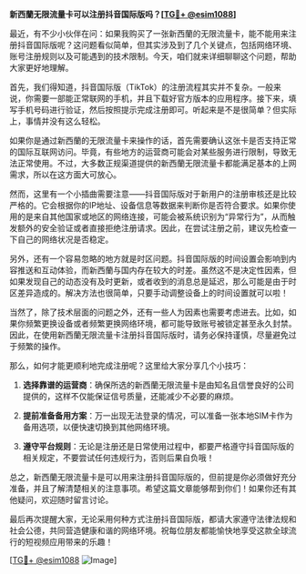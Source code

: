 **新西蘭无限流量卡可以注册抖音国际版吗？[[TG💪+ @esim1088](https://t.me/s/esim1088)]**

最近，有不少小伙伴在问：如果我购买了一张新西蘭的无限流量卡，能不能用来注册抖音国际版呢？这问题看似简单，但其实涉及到了几个关键点，包括网络环境、账号注册规则以及可能遇到的技术限制。今天，咱们就来详细聊聊这个问题，帮助大家更好地理解。

首先，我们得知道，抖音国际版（TikTok）的注册流程其实并不复杂。一般来说，你需要一部能正常联网的手机，并且下载好官方版本的应用程序。接下来，填写手机号码进行验证，然后按照提示完成注册即可。听起来是不是很简单？但实际上，事情并没有这么轻松。

如果你是通过新西蘭的无限流量卡来操作的话，首先需要确认这张卡是否支持正常的国际互联网访问。毕竟，有些地方的运营商可能会对某些服务进行限制，导致无法正常使用。不过，大多数正规渠道提供的新西蘭无限流量卡都能满足基本的上网需求，所以在这方面大可放心。

然而，这里有一个小插曲需要注意——抖音国际版对于新用户的注册审核还是比较严格的。它会根据你的IP地址、设备信息等数据来判断你是否符合要求。如果你使用的是来自其他国家或地区的网络连接，可能会被系统识别为“异常行为”，从而触发额外的安全验证或者直接拒绝注册请求。因此，在尝试注册之前，建议先检查一下自己的网络状况是否稳定。

另外，还有一个容易忽略的地方就是时区问题。抖音国际版的时间设置会影响到内容推送和互动体验，而新西蘭与国内存在较大的时差。虽然这不是决定性因素，但如果发现自己的动态没有及时更新，或者收到的消息总是延迟，那么可能是由于时区差异造成的。解决方法也很简单，只要手动调整设备上的时间设置就可以啦！

当然了，除了技术层面的问题之外，还有一些人为因素也需要考虑进去。比如，如果你频繁更换设备或者频繁更换网络环境，都可能导致账号被锁定甚至永久封禁。因此，在使用新西蘭无限流量卡注册抖音国际版时，请务必保持谨慎，尽量避免过于频繁的操作。

那么，如何才能更顺利地完成注册呢？这里给大家分享几个小技巧：

1. **选择靠谱的运营商**：确保所选的新西蘭无限流量卡是由知名且信誉良好的公司提供的，这样不仅能保证信号质量，还能减少不必要的麻烦。
   
2. **提前准备备用方案**：万一出现无法登录的情况，可以准备一张本地SIM卡作为备用选项，以便快速切换到其他网络环境。

3. **遵守平台规则**：无论是注册还是日常使用过程中，都要严格遵守抖音国际版的相关规定，不要尝试任何违规行为，否则后果自负哦！

总之，新西蘭无限流量卡是可以用来注册抖音国际版的，但前提是你必须做好充分准备，并且了解清楚相关的注意事项。希望这篇文章能够帮到你们！如果你还有其他疑问，欢迎随时留言讨论。

最后再次提醒大家，无论采用何种方式注册抖音国际版，都请大家遵守法律法规和社会公德，共同营造健康和谐的网络环境。祝每位朋友都能愉快地享受这款全球流行的短视频应用带来的乐趣！

[[TG💪+ @esim1088](https://t.me/s/esim1088) ![Image](https://i.postimg.cc/4NQfJmqS/Snipaste-2025-05-13-00-14-12.png)]
